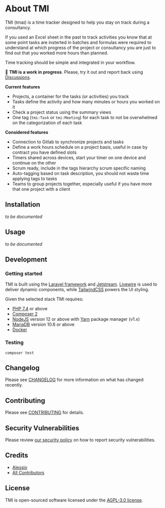 
# About TMI

TMI (tmaɪ) is a time tracker designed to help you stay on track during a consultancy.

If you used an Excel sheet in the past to track activities you know that at some
point tasks are insterted in batches and formulas were required to understand
at which progress of the project or consultancy you are just to find out that
you worked more hours than planned.

Time tracking should be simple and integrated in your workflow. 

🚧 **TMI is a work in progress**. Please, try it out and report back using [Discussions](https://github.com/tmitime/tmi/discussions).


**Current features**

- Projects, a container for the tasks (or activities) you track
- Tasks define the activity and how many minutes or hours you worked on it 
- Check a project status using the summary views 
- One tag (`tmi:Task` or `tmi:Meeting`) for each task to not be overwhelmed on the categorization of each task

**Considered features**

- Connection to Gitlab to synchronize projects and tasks
- Define a work hours schedule on a project basis, useful in case by contract you have defined slots
- Timers shared across devices, start your timer on one device and continue on the other
- Scrum ready, include in the tags hierarchy scrum specific naming
- Auto-tagging based on task description, you should not waste time applying tags to tasks
- Teams to group projects together, especially useful if you have more that one project with a client

## Installation

_to be documented_


## Usage

_to be documented_


## Development

### Getting started

TMI is built using the [Laravel framework](https://laravel.com/) and 
[Jetstream](https://jetstream.laravel.com/2.x/introduction.html). 
[Livewire](https://laravel-livewire.com/) is used to deliver dynamic
components, while [TailwindCSS](https://tailwindcss.com/) powers
the UI styling.

Given the selected stack TMI requires:

- [PHP 7.4](https://www.php.net/) or above
- [Composer 2](https://getcomposer.org/)
- [NodeJS](https://nodejs.org/en/) version 12 or above with [Yarn](https://classic.yarnpkg.com/en/docs/install) package manager (v1.x)
- [MariaDB](https://mariadb.org/) version 10.6 or above
- [Docker](https://www.docker.com/)

### Testing

```
composer test
```

## Changelog

Please see [CHANGELOG](./CHANGELOG.md) for more information on what has changed recently.

## Contributing

Please see [CONTRIBUTING](./.github/CONTRIBUTING.md) for details.

## Security Vulnerabilities

Please review [our security policy](https://github.com/tmitime/tmi/security/policy) on how to report security vulnerabilities.

## Credits

- [Alessio](https://github.com/avvertix)
- [All Contributors](https://github.com/tmitime/tmi/contributors)

## License

TMI is open-sourced software licensed under the [AGPL-3.0 license](https://opensource.org/licenses/AGPL-3.0).
